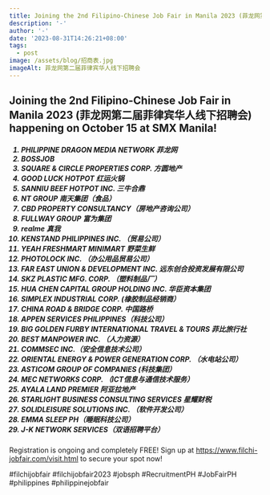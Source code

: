 ```yaml
---
title: Joining the 2nd Filipino-Chinese Job Fair in Manila 2023 (菲龙网第二届菲律宾华人线下招聘会)
description: '-'
author: '-'
date: '2023-08-31T14:26:21+08:00'
tags:
  - post
image: /assets/blog/招商表.jpg
imageAlt: 菲龙网第二届菲律宾华人线下招聘会
---
```

## **Joining the 2nd Filipino-Chinese Job Fair in Manila 2023     (菲龙网第二届菲律宾华人线下招聘会) happening on October 15 at SMX Manila!**

<h5>

1. PHILIPPINE DRAGON MEDIA NETWORK 菲龙网
2. BOSSJOB
3. SQUARE & CIRCLE PROPERTIES CORP. 方圆地产
4. GOOD LUCK HOTPOT 红运火锅
5. SANNIU BEEF HOTPOT INC. 三牛合鼎
6. NT GROUP 南天集团（食品）
7. CBD PROPERTY CONSULTANCY（房地产咨询公司）
8. FULLWAY GROUP 富为集团
9. realme 真我
10. KENSTAND PHILIPPINES INC. （贸易公司）
11. YEAH FRESHMART MINIMART 野菜生鲜
12. PHOTOLOCK INC. （办公用品贸易公司）
13. FAR EAST UNION & DEVELOPMENT INC. 远东创合投资发展有限公司
14. SKZ PLASTIC MFG. CORP. （塑料制品厂）
15. HUA CHEN CAPITAL GROUP HOLDING INC. 华臣资本集团
16. SIMPLEX INDUSTRIAL CORP. (橡胶制品经销商）
17. CHINA ROAD & BRIDGE CORP. 中国路桥
18. APPEN SERVICES PHILIPPINES（科技公司）
19. BIG GOLDEN FURBY INTERNATIONAL TRAVEL & TOURS 菲比旅行社
20. BEST MANPOWER INC. （人力资源）
21. COMMSEC INC.（安全信息技术公司）
22. ORIENTAL ENERGY & POWER GENERATION CORP. （水电站公司）
23. ASTICOM GROUP OF COMPANIES (科技集团）
24. MEC NETWORKS CORP. （ICT信息与通信技术服务）
25. AYALA LAND PREMIER 阿亚拉地产
26. STARLIGHT BUSINESS CONSULTING SERVICES 星耀财税
27. SOLIDLEISURE SOLUTIONS INC. （软件开发公司）
28. EMMA SLEEP PH（睡眠科技公司）
29. J-K NETWORK SERVICES（双语招聘平台）

</h5>

Registration is ongoing and completely FREE! Sign up at <https://www.filchi-jobfair.com/visit.html> to secure your spot now!

\#filchijobfair #filchijobfair2023 #jobsph #RecruitmentPH #JobFairPH #philippines #philippinejobfair
